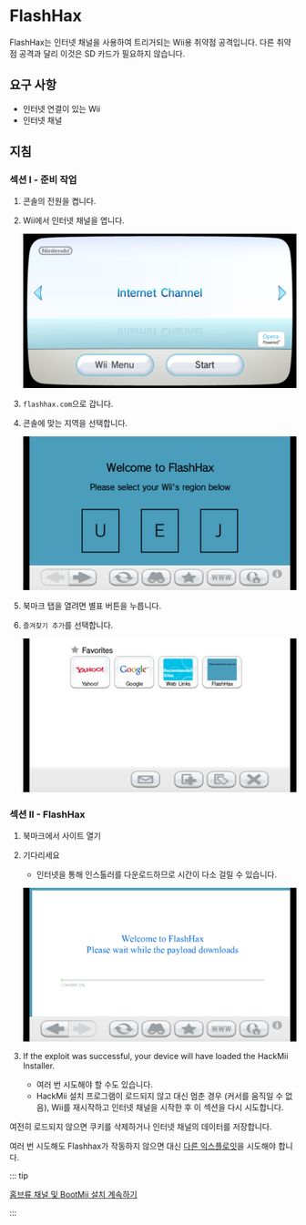 # FlashHax

FlashHax는 인터넷 채널을 사용하여 트리거되는 Wii용 취약점 공격입니다. 다른 취약점 공격과 달리 이것은 SD 카드가 필요하지 않습니다.

## 요구 사항

- 인터넷 연결이 있는 Wii
- 인터넷 채널

## 지침

### 섹션 I - 준비 작업

1. 콘솔의 전원을 켭니다.

2. Wii에서 인터넷 채널을 엽니다.

    ![](/images/exploits/flashhax/internet-channel-start.png)

3. `flashhax.com`으로 갑니다.

4. 콘솔에 맞는 지역을 선택합니다.

    ![](/images/exploits/flashhax/select-region.png)

5. 북마크 탭을 열려면 별표 버튼을 누릅니다.

6. `즐겨찾기 추가`를 선택합니다.

    ![](/images/exploits/flashhax/bookmark-page.png)

### 섹션 II - FlashHax

1. 북마크에서 사이트 열기

2. 기다리세요

    - 인터넷을 통해 인스톨러를 다운로드하므로 시간이 다소 걸릴 수 있습니다.

    ![](/images/exploits/flashhax/wait-for-download.png)

3. If the exploit was successful, your device will have loaded the HackMii Installer.
    - 여러 번 시도해야 할 수도 있습니다.
    - HackMii 설치 프로그램이 로드되지 않고 대신 멈춘 경우 (커서를 움직일 수 없음), Wii를 재시작하고 인터넷 채널을 시작한 후 이 섹션을 다시 시도합니다.

여전히 로드되지 않으면 쿠키를 삭제하거나 인터넷 채널의 데이터를 저장합니다.

여러 번 시도해도 Flashhax가 작동하지 않으면 대신 [다른 익스플로잇](get-started)을 시도해야 합니다.

::: tip

[홈브류 채널 및 BootMii 설치 계속하기](hbc)

:::
